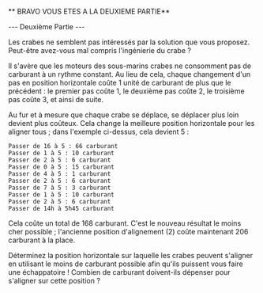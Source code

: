 ** BRAVO VOUS ETES A LA DEUXIEME PARTIE**


--- Deuxième Partie ---

Les crabes ne semblent pas intéressés par la solution que vous proposez. Peut-être avez-vous mal compris l'ingénierie du crabe ?

Il s'avère que les moteurs des sous-marins crabes ne consomment pas de carburant à un rythme constant. Au lieu de cela, chaque changement d'un pas en position horizontale coûte 1 unité de carburant de plus que le précédent : le premier pas coûte 1, le deuxième pas coûte 2, le troisième pas coûte 3, et ainsi de suite.

Au fur et à mesure que chaque crabe se déplace, se déplacer plus loin devient plus coûteux. Cela change la meilleure position horizontale pour les aligner tous ; dans l'exemple ci-dessus, cela devient 5 :

    Passer de 16 à 5 : 66 carburant
    Passer de 1 à 5 : 10 carburant
    Passer de 2 à 5 : 6 carburant
    Passer de 0 à 5 : 15 carburant
    Passer de 4 à 5 : 1 carburant
    Passer de 2 à 5 : 6 carburant
    Passer de 7 à 5 : 3 carburant
    Passer de 1 à 5 : 10 carburant
    Passer de 2 à 5 : 6 carburant
    Passer de 14h à 5h45 carburant

Cela coûte un total de 168 carburant. C'est le nouveau résultat le moins cher possible ; l'ancienne position d'alignement (2) coûte maintenant 206 carburant à la place.

Déterminez la position horizontale sur laquelle les crabes peuvent s'aligner en utilisant le moins de carburant possible afin qu'ils puissent vous faire une échappatoire ! Combien de carburant doivent-ils dépenser pour s'aligner sur cette position ?